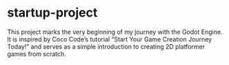 # startup-project
This project marks the very beginning of my journey with the Godot Engine. It is inspired by Coco Code’s tutorial “Start Your Game Creation Journey Today!” and serves as a simple introduction to creating 2D platformer games from scratch.
